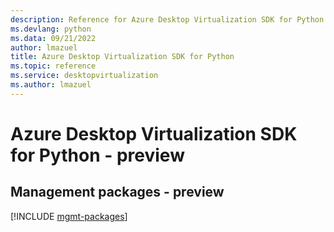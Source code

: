 ```yaml
---
description: Reference for Azure Desktop Virtualization SDK for Python
ms.devlang: python
ms.data: 09/21/2022
author: lmazuel
title: Azure Desktop Virtualization SDK for Python
ms.topic: reference
ms.service: desktopvirtualization
ms.author: lmazuel
---
```

# Azure Desktop Virtualization SDK for Python - preview

## Management packages - preview
[!INCLUDE [mgmt-packages](desktop-virtualization-mgmt-index.md)]